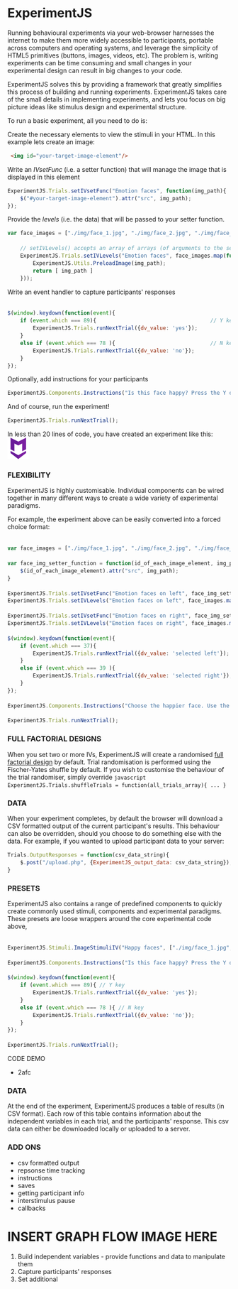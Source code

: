 # ExperimentJS

Running behavioural experiments via your web-browser harnesses the internet to make them more widely accessible to participants,
portable across computers and operating systems, and leverage the simplicity of HTML5 primitives (buttons, images, videos, etc).
The problem is, writing experiments can be time consuming and small changes in your experimental design can result in big
 changes to your code.

ExperimentJS solves this by providing a framework that greatly simplifies this process of building and running experiments.
ExperimentJS takes care of the small details in implementing experiments, and lets you focus on big picture ideas
like stimulus design and experimental structure.

To run a basic experiment, all you need to do is:

Create the necessary elements to view the stimuli in your HTML. In this example lets create an image:
```HTML
 <img id="your-target-image-element"/>
```

Write an *IVsetFunc* (i.e. a setter function) that will manage the image that is displayed in this element

```javascript
ExperimentJS.Trials.setIVsetFunc("Emotion faces", function(img_path){         // (iv name, setter function)
    $("#your-target-image-element").attr("src", img_path);
});
```

Provide the *levels* (i.e. the data) that will be passed to your setter function.

```javascript
var face_images = ["./img/face_1.jpg", "./img/face_2.jpg", "./img/face_3.jpg", "./img/face_4.jpg", "./img/face_5.jpg", "./img/face_6.jpg"];

    // setIVLevels() accepts an array of arrays (of arguments to the setter function)
    ExperimentJS.Trials.setIVLevels("Emotion faces", face_images.map(function(img_path){      // (iv name, levels)
        ExperimentJS.Utils.PreloadImage(img_path);
        return [ img_path ]
    }));
```

Write an event handler to capture participants' responses

```javascript

$(window).keydown(function(event){
    if (event.which === 89){                                    // Y key
        ExperimentJS.Trials.runNextTrial({dv_value: 'yes'});
    }
    else if (event.which === 78 ){                              // N key
        ExperimentJS.Trials.runNextTrial({dv_value: 'no'});
    }
});

```

Optionally, add instructions for your participants

```javascript
ExperimentJS.Components.Instructions("Is this face happy? Press the Y or N keys to respond.");
```

And of course, run the experiment!

```javascript
ExperimentJS.Trials.runNextTrial();
```

In less than 20 lines of code, you have created an experiment like this:
![alt text](https://github.com/adam-p/markdown-here/raw/master/src/common/images/icon48.png "Logo Title Text 1")


### FLEXIBILITY

ExperimentJS is highly customisable. Individual components can be wired together in many different ways to
create a wide variety of experimental paradigms.

For example, the experiment above can be easily converted into a forced choice format:

```javascript

var face_images = ["./img/face_1.jpg", "./img/face_2.jpg", "./img/face_3.jpg", "./img/face_4.jpg", "./img/face_5.jpg", "./img/face_6.jpg"];

var face_img_setter_function = function(id_of_each_image_element, img_path){
    $(id_of_each_image_element).attr("src", img_path);
}

ExperimentJS.Trials.setIVsetFunc("Emotion faces on left", face_img_setter_function);
ExperimentJS.Trials.setIVLevels("Emotion faces on left", face_images.map( function(img_path){ ExperimentJS.Utils.PreloadImage(img_path); return ["#lh_img", img_path] }) );

ExperimentJS.Trials.setIVsetFunc("Emotion faces on right", face_img_setter_function);
ExperimentJS.Trials.setIVLevels("Emotion faces on right", face_images.map( function(img_path){ return ["#rh_img", img_path] }) );

$(window).keydown(function(event){
    if (event.which === 37){                                                // left arrow key
        ExperimentJS.Trials.runNextTrial({dv_value: 'selected left'});
    }
    else if (event.which === 39 ){                                          // right arrow key
        ExperimentJS.Trials.runNextTrial({dv_value: 'selected right'});
    }
});

ExperimentJS.Components.Instructions("Choose the happier face. Use the left and right arrow keys to respond");

ExperimentJS.Trials.runNextTrial();
```


### FULL FACTORIAL DESIGNS

When you set two or more IVs, ExperimentJS will create a randomised [full factorial design](https://en.wikipedia.org/wiki/Factorial_experiment) by default.
Trial randomisation is performed using the Fischer-Yates shuffle by default.
If you wish to customise the behaviour of the trial randomiser, simply override ```javascript  ExperimentJS.Trials.shuffleTrials = function(all_trials_array){ ... } ```



### DATA

When your experiment completes, by default the browser will download a CSV formatted output of the current participant's results.
This behaviour can also be overridden, should you choose to do something else with the data.
For example, if you wanted to upload participant data to your server:

```javascript
Trials.OutputResponses = function(csv_data_string){
    $.post("/upload.php", {ExperimentJS_output_data: csv_data_string});
}
```





### PRESETS
ExperimentJS also contains a range of predefined components to quickly create commonly used
stimuli, components and experimental paradigms.
These presets are loose wrappers around the core experimental code above,


```javascript

ExperimentJS.Stimuli.ImageStimuliIV("Happy faces", ["./img/face_1.jpg", "./img/face_2.jpg", "./img/face_3.jpg", "./img/face_4.jpg", "./img/face_5.jpg", "./img/face_6.jpg"]);

ExperimentJS.Components.Instructions("Is this face happy? Press the Y or N keys to respond.");

$(window).keydown(function(event){
    if (event.which === 89){ // Y key
        ExperimentJS.Trials.runNextTrial({dv_value: 'yes'});
    }
    else if (event.which === 78 ){ // N key
        ExperimentJS.Trials.runNextTrial({dv_value: 'no'});
    }
});

ExperimentJS.Trials.runNextTrial();

```

 CODE DEMO
- 2afc


### DATA
At the end of the experiment, ExperimentJS produces a table of results (in CSV format).
Each row of this table contains information about the independent variables in each trial,
and the participants' response.
This csv data can either be downloaded locally or uploaded to a server.

### ADD ONS
- csv formatted output
- repsonse time tracking
- instructions
- saves
- getting participant info
- interstimulus pause
- callbacks

# INSERT GRAPH FLOW IMAGE HERE
1. Build independent variables - provide functions and data to manipulate them
2. Capture participants' responses
3. Set additional